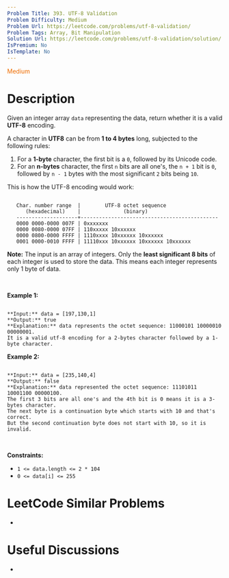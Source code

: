```yaml
---
Problem Title: 393. UTF-8 Validation
Problem Difficulty: Medium
Problem Url: https://leetcode.com/problems/utf-8-validation/
Problem Tags: Array, Bit Manipulation
Solution Url: https://leetcode.com/problems/utf-8-validation/solution/
IsPremium: No
IsTemplate: No
---
```


<span style="color: rgb(239, 108, 0);">Medium</span>

# Description

Given an integer array `data` representing the data, return whether it is a valid **UTF-8** encoding.


A character in **UTF8** can be from **1 to 4 bytes** long, subjected to the following rules:


1. For a **1-byte** character, the first bit is a `0`, followed by its Unicode code.
2. For an **n-bytes** character, the first `n` bits are all one's, the `n + 1` bit is `0`, followed by `n - 1` bytes with the most significant `2` bits being `10`.


This is how the UTF-8 encoding would work:



```

   Char. number range  |        UTF-8 octet sequence
      (hexadecimal)    |              (binary)
   --------------------+---------------------------------------------
   0000 0000-0000 007F | 0xxxxxxx
   0000 0080-0000 07FF | 110xxxxx 10xxxxxx
   0000 0800-0000 FFFF | 1110xxxx 10xxxxxx 10xxxxxx
   0001 0000-0010 FFFF | 11110xxx 10xxxxxx 10xxxxxx 10xxxxxx

```

**Note:** The input is an array of integers. Only the **least significant 8 bits** of each integer is used to store the data. This means each integer represents only 1 byte of data.


 


**Example 1:**



```

**Input:** data = [197,130,1]
**Output:** true
**Explanation:** data represents the octet sequence: 11000101 10000010 00000001.
It is a valid utf-8 encoding for a 2-bytes character followed by a 1-byte character.

```

**Example 2:**



```

**Input:** data = [235,140,4]
**Output:** false
**Explanation:** data represented the octet sequence: 11101011 10001100 00000100.
The first 3 bits are all one's and the 4th bit is 0 means it is a 3-bytes character.
The next byte is a continuation byte which starts with 10 and that's correct.
But the second continuation byte does not start with 10, so it is invalid.

```

 


**Constraints:**


* `1 <= data.length <= 2 * 104`
* `0 <= data[i] <= 255`




# LeetCode Similar Problems

- []()

# Useful Discussions

- []()
